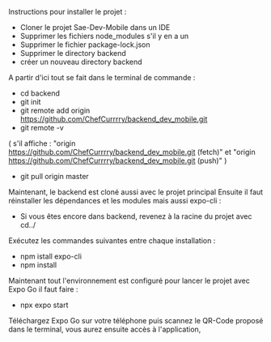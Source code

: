 Instructions pour installer le projet :
- Cloner le projet Sae-Dev-Mobile dans un IDE
- Supprimer les fichiers node_modules s'il y en a un
- Supprimer le fichier package-lock.json
- Supprimer le directory backend
- créer un nouveau directory backend


A partir d'ici tout se fait dans le terminal de commande :
- cd backend
- git init
- git remote add origin https://github.com/ChefCurrrry/backend_dev_mobile.git
- git remote -v

(
s'il affiche :
"origin https://github.com/ChefCurrrry/backend_dev_mobile.git (fetch)" et "origin https://github.com/ChefCurrrry/backend_dev_mobile.git (push)"
)
- git pull origin master


Maintenant, le backend est cloné aussi avec le projet principal
Ensuite il faut réinstaller les dépendances et les modules mais aussi expo-cli :
- Si vous êtes encore dans backend, revenez à la racine du projet avec cd../


Exécutez les commandes suivantes entre chaque installation :
- npm istall expo-cli
- npm install


Maintenant tout l'environnement est configuré pour lancer le projet avec Expo Go il faut faire :
- npx expo start

Téléchargez Expo Go sur votre téléphone puis scannez le QR-Code proposé dans le terminal, vous aurez ensuite accès à l'application,

